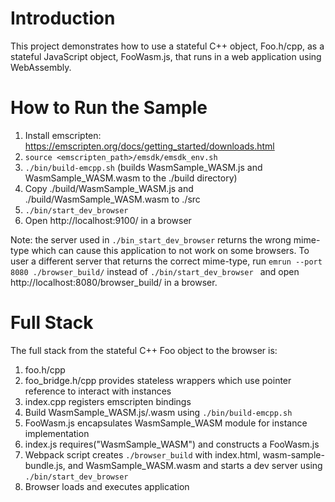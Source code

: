 # Introduction
This project demonstrates how to use a stateful C++ object, Foo.h/cpp, as a stateful JavaScript object, FooWasm.js, that runs in a web application using WebAssembly.

# How to Run the Sample
1. Install emscripten: https://emscripten.org/docs/getting_started/downloads.html
2. `source <emscripten_path>/emsdk/emsdk_env.sh`
3. `./bin/build-emcpp.sh` (builds WasmSample_WASM.js and WasmSample_WASM.wasm to the ./build directory)
4. Copy ./build/WasmSample_WASM.js and ./build/WasmSample_WASM.wasm to ./src
5. `./bin/start_dev_browser ` 
6. Open http://localhost:9100/ in a browser

Note: the server used in `./bin_start_dev_browser` returns the wrong mime-type which can cause this application to not work on some browsers.  To user a different server that returns the correct mime-type, run `emrun --port 8080 ./browser_build/` instead of `./bin/start_dev_browser ` and open http://localhost:8080/browser_build/ in a browser.

# Full Stack

The full stack from the stateful C++ Foo object to the browser is:

1. foo.h/cpp
2. foo_bridge.h/cpp provides stateless wrappers which use pointer reference to interact with instances
3. index.cpp registers emscripten bindings
4. Build WasmSample_WASM.js/.wasm using `./bin/build-emcpp.sh`
5. FooWasm.js encapsulates WasmSample_WASM module for instance implementation
6. index.js requires("WasmSample_WASM") and constructs a FooWasm.js
7. Webpack script creates `./browser_build` with index.html, wasm-sample-bundle.js, and WasmSample_WASM.wasm and starts a dev server using `./bin/start_dev_browser`
8. Browser loads and executes application